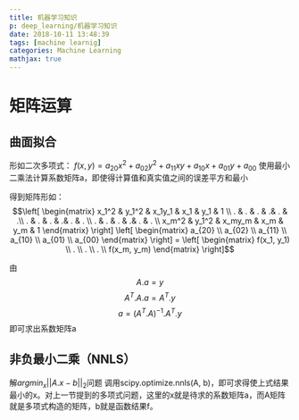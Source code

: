 ```yaml
---
title: 机器学习知识
p: deep_learning/机器学习知识
date: 2018-10-11 13:48:39
tags: [machine learnig]
categories: Machine Learning
mathjax: true
---
```


# 矩阵运算
## 曲面拟合
形如二次多项式：
$f(x, y) = a_{20}x^2 + a_{02}y^2 + a_{11}xy + a_{10}x + a_{01}y + a_{00}$ 
使用最小二乘法计算系数矩阵a，即使得计算值和真实值之间的误差平方和最小

得到矩阵形如：
$$\left[
 \begin{matrix}
   x_1^2 & y_1^2 & x_1y_1 & x_1 & y_1 & 1 \\
   . & . & . & .& . & .\\
   . & . & . & .& . & . \\
   . & . & . & .& . & . \\
   x_m^2 & y_1^2 & x_my_m & x_m & y_m & 1
  \end{matrix}
  \right] 
  \left[
 \begin{matrix}
   a_{20}  \\
   a_{02} \\
   a_{11}  \\
   a_{10}  \\
   a_{01} \\
   a_{00}
  \end{matrix}
  \right] = 
  \left[
 \begin{matrix}
   f(x_1, y_1)  \\
   . \\
   .  \\
   .  \\
   f(x_m, y_m)
  \end{matrix}
  \right]$$

<!--more-->

由
$$
A.a = y
$$
$$
A^T.A.a = A^T.y
$$
$$
a = (A^T.A)^{-1}.A^T.y
$$
即可求出系数矩阵a

## 非负最小二乘（NNLS）
解$argmin_x ||A.x - b||_2$问题
调用scipy.optimize.nnls(A, b)，即可求得使上式结果最小的x。对上一节提到的多项式问题，这里的x就是待求的系数矩阵a，而A矩阵就是多项式构造的矩阵，b就是函数结果f。